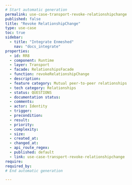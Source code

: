 ```yaml
---
# Start automatic generation
permalink: use-case-transport-revoke-relationshipchange
published: false
title: "Revoke RelationshipChange"
type: use-case
toc: true
sidebar:
  - title: "Integrate Enmeshed"
    nav: "docs_integrate"
properties:
  - id: RR8
  - component: Runtime
  - layer: Transport
  - facade: RelationshipsFacade
  - function: revokeRelationshipChange
  - description:
  - feature category: Mutual peer-to-peer relationships
  - tech category: Relationships
  - status: QUESTIONS
  - documentation status:
  - comments:
  - actor: Identity
  - trigger:
  - precondition:
  - result:
  - priority:
  - complexity:
  - size:
  - created_at:
  - changed_at:
  - api_route_regex:
  - published: default
  - link: use-case-transport-revoke-relationshipchange
require:
required_by:
# End automatic generation

---
```

